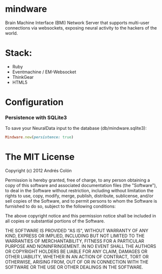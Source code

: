 mindware
========

Brain Machine Interface (BMI) Network Server that supports multi-user connections via websockets, exposing neural activity to the hackers of the world.


Stack:
=====
- Ruby
- Eventmachine / EM-Websocket
- ThinkGear
- HTML5

Configuration
=============
### Persistence with SQLite3

To save your NeuralData input to the database (db/mindware.sqlite3):

```ruby
Mindware.new(persistence: true)
```


The MIT License
===============

Copyright (c) 2012 Andrés Colón

Permission is hereby granted, free of charge, to any person obtaining a copy of this software and associated documentation files (the "Software"), to deal in the Software without restriction, including without limitation the rights to use, copy, modify, merge, publish, distribute, sublicense, and/or sell copies of the Software, and to permit persons to whom the Software is furnished to do so, subject to the following conditions:

The above copyright notice and this permission notice shall be included in all copies or substantial portions of the Software.

THE SOFTWARE IS PROVIDED "AS IS", WITHOUT WARRANTY OF ANY KIND, EXPRESS OR IMPLIED, INCLUDING BUT NOT LIMITED TO THE WARRANTIES OF MERCHANTABILITY, FITNESS FOR A PARTICULAR PURPOSE AND NONINFRINGEMENT. IN NO EVENT SHALL THE AUTHORS OR COPYRIGHT HOLDERS BE LIABLE FOR ANY CLAIM, DAMAGES OR OTHER LIABILITY, WHETHER IN AN ACTION OF CONTRACT, TORT OR OTHERWISE, ARISING FROM, OUT OF OR IN CONNECTION WITH THE SOFTWARE OR THE USE OR OTHER DEALINGS IN THE SOFTWARE.
